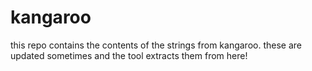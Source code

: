 # kangaroo

this repo contains the contents of the strings from kangaroo. these are updated sometimes and the tool extracts them from here!
